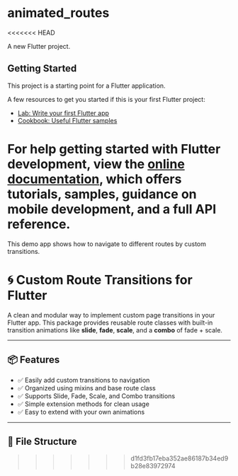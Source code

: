 # animated_routes
<<<<<<< HEAD

A new Flutter project.

## Getting Started

This project is a starting point for a Flutter application.

A few resources to get you started if this is your first Flutter project:

- [Lab: Write your first Flutter app](https://docs.flutter.dev/get-started/codelab)
- [Cookbook: Useful Flutter samples](https://docs.flutter.dev/cookbook)

For help getting started with Flutter development, view the
[online documentation](https://docs.flutter.dev/), which offers tutorials,
samples, guidance on mobile development, and a full API reference.
=======
This demo app shows how to navigate to different routes by custom transitions.

# 🌀 Custom Route Transitions for Flutter

A clean and modular way to implement custom page transitions in your Flutter app. This package provides reusable route classes with built-in transition animations like **slide**, **fade**, **scale**, and a **combo** of fade + scale.

---

## 📦 Features

- ✅ Easily add custom transitions to navigation
- ✅ Organized using mixins and base route class
- ✅ Supports Slide, Fade, Scale, and Combo transitions
- ✅ Simple extension methods for clean usage
- ✅ Easy to extend with your own animations

---

## 📁 File Structure

>>>>>>> d1fd3fb17eba352ae86187b34ed9b28e83972974

